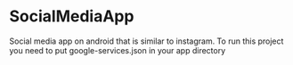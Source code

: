 # SocialMediaApp
Social media app on android that is similar to instagram.
To run this project you need to put google-services.json in your app directory
